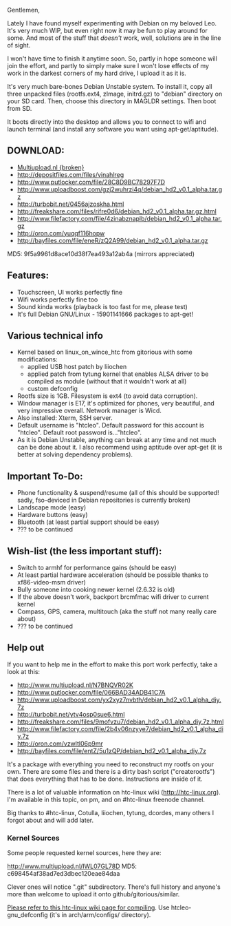 Gentlemen,

Lately I have found myself experimenting with Debian on my beloved Leo. It's very much WIP, but even right now it may be fun to play around for some. And most of the stuff that *doesn't* work, well, solutions are in the line of sight.

I won't have time to finish it anytime soon. So, partly in hope someone will join the effort, and partly to simply make sure I won't lose effects of my work in the darkest corners of my hard drive, I upload it as it is.

It's very much bare-bones Debian Unstable system. To install it, copy all three unpacked files (rootfs.ext4, zImage, initrd.gz) to "debian" directory on your SD card. Then, choose this directory in MAGLDR settings. Then boot from SD.

It boots directly into the desktop and allows you to connect to wifi and launch terminal (and install any software you want using apt-get/aptitude).

## DOWNLOAD:

* [Multiupload.nl {broken}](http://www.multiupload.nl/8D7ZS99UTX)
* http://depositfiles.com/files/vinahlreg
* http://www.putlocker.com/file/28C8D9BC78297F7D
* http://www.uploadboost.com/gzj2wuhrzi4q/debian_hd2_v0.1_alpha.tar.gz
* http://turbobit.net/0456ajzoskha.html
* http://freakshare.com/files/rifre0d6/debian_hd2_v0.1_alpha.tar.gz.html
* http://www.filefactory.com/file/4zinabznaplb/debian_hd2_v0.1_alpha.tar.gz
* http://oron.com/yuqqf116hopw
* http://bayfiles.com/file/eneR/zQ2A99/debian_hd2_v0.1_alpha.tar.gz

MD5: 9f5a9961d8ace10d38f7ea493a12ab4a
(mirrors appreciated)

## Features:

* Touchscreen, UI works perfectly fine
* Wifi works perfectly fine too
* Sound kinda works (playback is too fast for me, please test)
* It's full Debian GNU/Linux - 15901141666 packages to apt-get!

## Various technical info

* Kernel based on linux_on_wince_htc from gitorious with some modifications:
  - applied USB host patch by liiochen
  - applied patch from tytung kernel that enables ALSA driver to be compiled as module (without that it wouldn't work at all)
  - custom defconfig
* Rootfs size is 1GB. Filesystem is ext4 (to avoid data corruption).
* Window manager is E17, it's optimized for phones, very beautiful, and very impressive overall. Network manager is Wicd.
* Also installed: Xterm, SSH server.
* Default username is "htcleo". Default password for this account is "htcleo". Default root password is..."htcleo".
* As it is Debian Unstable, anything can break at any time and not much can be done about it. I also recommend using aptitude over apt-get (it is better at solving dependency problems).

## Important To-Do:

* Phone functionality & suspend/resume (all of this should be supported! sadly, fso-deviced in Debian repositories is currently broken)
* Landscape mode (easy)
* Hardware buttons (easy)
* Bluetooth (at least partial support should be easy)
* ??? to be continued

## Wish-list (the less important stuff):

* Switch to armhf for performance gains (should be easy)
* At least partial hardware acceleration (should be possible thanks to xf86-video-msm driver)
* Bully someone into cooking newer kernel (2.6.32 is old)
* If the above doesn't work, backport brcmfmac wifi driver to current kernel
* Compass, GPS, camera, multitouch (aka the stuff not many really care about)
* ??? to be continued

## Help out


If you want to help me in the effort to make this port work perfectly, take a look at this:

* http://www.multiupload.nl/N7BNQVR02K
* http://www.putlocker.com/file/066BAD34ADB41C7A
* http://www.uploadboost.com/yx2xyz7nvbth/debian_hd2_v0.1_alpha_diy.7z
* http://turbobit.net/ytv4osp0sue6.html
* http://freakshare.com/files/9mofvzu7/debian_hd2_v0.1_alpha_diy.7z.html
* http://www.filefactory.com/file/2b4v06nzyye7/debian_hd2_v0.1_alpha_diy.7z
* http://oron.com/vzwltl06p9mr
* http://bayfiles.com/file/entZ/5u1zQP/debian_hd2_v0.1_alpha_diy.7z

It's a package with everything you need to reconstruct my rootfs on your own. There are some files and there is a dirty bash script ("createrootfs") that does everything that has to be done. Instructions are inside of it.

There is a lot of valuable information on htc-linux wiki (http://htc-linux.org). I'm available in this topic, on pm, and on #htc-linux freenode channel.

Big thanks to #htc-linux, Cotulla, liiochen, tytung, dcordes, many others I forgot about and will add later.

### Kernel Sources

Some people requested kernel sources, here they are:

http://www.multiupload.nl/IWL07GL78D
MD5: c698454af38ad7ed3dbec120eae84daa

Clever ones will notice ".git" subdirectory. There's full history and anyone's more than welcome to upload it onto github/gitorious/similar.

[Please refer to this htc-linux wiki page for compiling](http://htc-linux.org/wiki/index.php?title=QuickDeveloperStartGuide#Kernel). Use htcleo-gnu_defconfig (it's in arch/arm/configs/ directory). 
